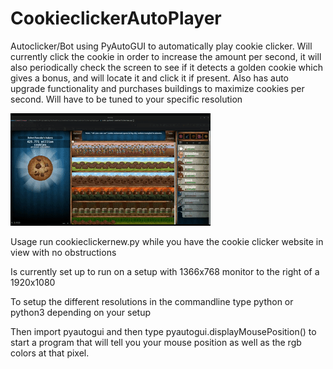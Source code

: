 # CookieclickerAutoPlayer
Autoclicker/Bot using PyAutoGUI to automatically play cookie clicker.
Will currently click the cookie in order to increase the amount per second,
it will also periodically check the screen to see if it detects a golden cookie which gives a bonus, and will locate it and click it if present.
Also has auto upgrade functionality and purchases buildings to maximize cookies per second.
Will have to be tuned to your specific resolution

![](output.gif)

Usage run cookieclickernew.py while you have the cookie clicker website in view with no obstructions

Is currently set up to run on a setup with 1366x768 monitor to the right of a 1920x1080

To setup the different resolutions in the commandline type python or python3 depending on your setup

Then import pyautogui and then type pyautogui.displayMousePosition() to start a program that will tell you your mouse position as well as the rgb colors at that pixel.
